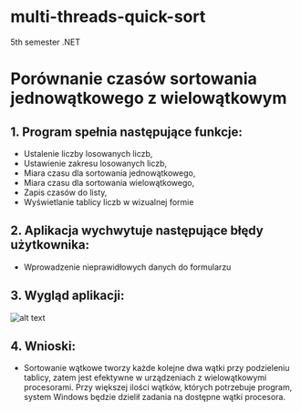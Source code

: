 # multi-threads-quick-sort
 5th semester .NET
 
# Porównanie czasów sortowania jednowątkowego z wielowątkowym

## 1.	Program spełnia następujące funkcje:
 -	Ustalenie liczby losowanych liczb,
 -	Ustawienie zakresu losowanych liczb,
 -	Miara czasu dla sortowania jednowątkowego,
 -	Miara czasu dla sortowania wielowątkowego,
 -	Zapis czasów do listy,
 -	Wyświetlanie tablicy liczb w wizualnej formie
## 2.	Aplikacja wychwytuje następujące błędy użytkownika:
 - Wprowadzenie nieprawidłowych danych do formularzu
## 3.	Wygląd aplikacji: 

![alt text](https://github.com/Filiponesco/multiThreads-quick-sort/blob/master/screenshot.png)

## 4.	Wnioski:
 - Sortowanie wątkowe tworzy każde kolejne dwa wątki przy podzieleniu tablicy, zatem jest efektywne w urządzeniach z wielowątkowymi procesorami. Przy większej ilości wątków, których potrzebuje program, system Windows będzie dzielił zadania na dostępne wątki procesora. 
